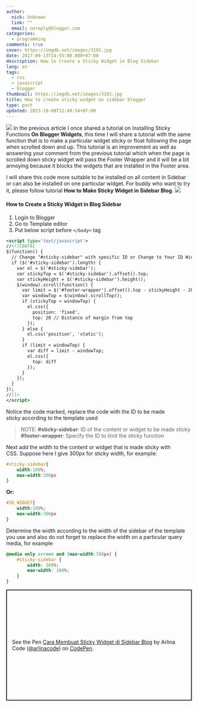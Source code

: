 ```yaml
---
author:
  nick: Unknown
  link: ""
  email: noreply@blogger.com
categories:
  - programming
comments: true
cover: https://imgdb.net/images/3192.jpg
date: 2017-09-13T14:55:00.000+07:00
description: How to Create a Sticky Widget in Blog Sidebar
lang: en
tags:
  - css
  - javascript
  - blogger
thumbnail: https://imgdb.net/images/3192.jpg
title: How to create sticky widget on sidebar blogger
type: post
updated: 2023-10-08T12:49:54+07:00
---
```


![](https://imgdb.net/images/3192.jpg)
In the previous article I once shared a tutorial on Installing Sticky Functions
**On Blogger Widgets**, this time I will share a tutorial with the same function that is to make a particular widget sticky or float following the page when scrolled down and up. This tutorial is an improvement as well as answering your comment from the previous tutorial which when the page is scrolled down sticky widget will pass the Footer Wrapper and it will be a bit annoying because it blocks the widgets that are installed in the Footer area.

I will share this code more suitable to be installed on all content in Sidebar or can also be installed on one particular widget. For buddy who want to try it, please follow tutorial **How to Make Sticky Widget in Sidebar Blog**.
![](https://imgdb.net/images/3193.jpg)

#### **How to Create a Sticky Widget in Blog Sidebar**


1. Login to Blogger
2. Go to Template editor
3. Put below script before `</body>` tag

```xml
<script type='text/javascript'>
//<![CDATA[
$(function() {
  // Change "#sticky-sidebar" with spesific ID or Change to Your ID Widgets
  if ($('#sticky-sidebar').length) {
    var el = $('#sticky-sidebar');
    var stickyTop = $('#sticky-sidebar').offset().top;
    var stickyHeight = $('#sticky-sidebar').height();
    $(window).scroll(function() {
      var limit = $('#footer-wrapper').offset().top - stickyHeight - 20; // Distance stops at "#footer-wrapper"
      var windowTop = $(window).scrollTop();
      if (stickyTop < windowTop) {
        el.css({
          position: 'fixed',
          top: 20 // Distance of margin from top
        });
      } else {
        el.css('position', 'static');
      }
      if (limit < windowTop) {
        var diff = limit - windowTop;
        el.css({
          top: diff
        });
      }
    });
  }
});
//]]>
</script>
```

Notice the code marked, replace the code with the ID to be made sticky according to the template used

> NOTE: **#sticky-sidebar**: ID of the content or widget to be made sticky
> **#footer-wrapper**: Specify the ID to limit the sticky function

Next add the width to the content or widget that is made sticky with CSS. Suppose here I give 300px for sticky width, for example:

```css
#sticky-sidebar{
    width:100%;
    max-width:300px
}
```

**Or:**

```css
#ID_WIDGET{
    width:100%;
    max-width:300px
}
```

Determine the width according to the width of the sidebar of the template you use and also do not forget to replace the width on a particular query media, for example

```css
@media only screen and (max-width:768px) {
	#sticky-sidebar {
		width: 100%;
		max-width: 100%;
	}
}
```

<p class="codepen" data-height="300" data-default-tab="result" data-slug-hash="OMXaYb" data-user="arlinacode" style="height: 300px; box-sizing: border-box; display: flex; align-items: center; justify-content: center; border: 2px solid; margin: 1em 0; padding: 1em;">
  <span>See the Pen <a href="https://codepen.io/arlinacode/pen/OMXaYb">
  Cara Membuat Sticky Widget di Sidebar Blog</a> by Arlina Code (<a href="https://codepen.io/arlinacode">@arlinacode</a>)
  on <a href="https://codepen.io">CodePen</a>.</span>
</p>
<script async src="https://cpwebassets.codepen.io/assets/embed/ei.js"></script>